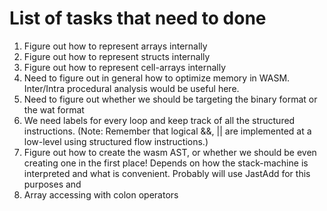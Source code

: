 # List of tasks that need to done

1. Figure out how to represent arrays internally
2. Figure out how to represent structs internally
3. Figure out how to represent cell-arrays internally
4. Need to figure out in general how to optimize memory in WASM. Inter/Intra
   procedural analysis would be useful here.
5. Need to figure out whether we should be targeting the binary format or the
   wat format
6. We need labels for every loop and keep track of all the structured
   instructions. (Note: Remember that logical &&, || are implemented at a
   low-level using structured flow instructions.)
7. Figure out how to create the wasm AST, or whether we should be even creating
   one in the first place! Depends on how the stack-machine is interpreted and
   what is convenient. Probably will use JastAdd for this purposes and 
8. Array accessing with colon operators 